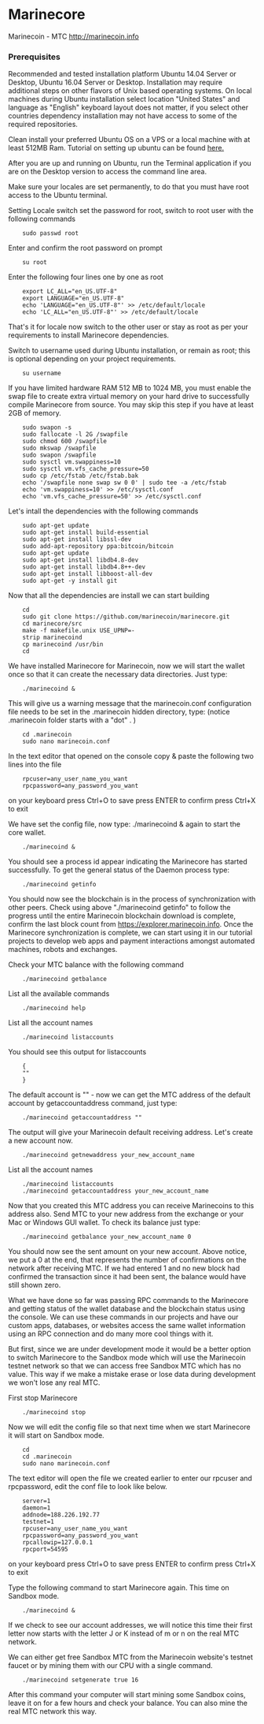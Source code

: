 # Marinecore

Marinecoin - MTC
http://marinecoin.info

### Prerequisites

Recommended and tested installation platform Ubuntu 14.04 Server or Desktop, Ubuntu 16.04 Server or Desktop. Installation may require additional steps on other flavors of Unix based operating systems.  On local machines during Ubuntu installation select location "United States"  and language as "English" keyboard layout does not matter, if you select other countries dependency installation may not have access to some of the required repositories.

Clean install your preferred Ubuntu OS on a VPS or a local machine with at least 512MB Ram.
Tutorial on setting up ubuntu can be found [here.](https://www.wikihow.com/Install-Ubuntu-Linux)

After you are up and running on Ubuntu, run the Terminal application if you are on the Desktop version to access the command line area.

Make sure your locales are set permanently, to do that you must have root access to the Ubuntu terminal.

Setting Locale switch set the password for root, switch to root user with the following commands

		sudo passwd root
		
Enter and confirm the root password on prompt

		su root

Enter the following four lines one by one as root

		export LC_ALL="en_US.UTF-8"
		export LANGUAGE="en_US.UTF-8"
		echo 'LANGUAGE="en_US.UTF-8"' >> /etc/default/locale
		echo 'LC_ALL="en_US.UTF-8"' >> /etc/default/locale

That's it for locale now switch to the other user or stay as root as per your requirements to install Marinecore dependencies.

Switch to username used during Ubuntu installation, or remain as root; this is optional depending on your project requirements.

		su username

If you have limited hardware RAM 512 MB to 1024 MB, you must enable the swap file to create extra virtual memory on your hard drive to successfully compile Marinecore from source. You may skip this step if you have at least 2GB of memory.

		sudo swapon -s
		sudo fallocate -l 2G /swapfile
		sudo chmod 600 /swapfile
		sudo mkswap /swapfile
		sudo swapon /swapfile
		sudo sysctl vm.swappiness=10
		sudo sysctl vm.vfs_cache_pressure=50
		sudo cp /etc/fstab /etc/fstab.bak
		echo '/swapfile none swap sw 0 0' | sudo tee -a /etc/fstab
		echo 'vm.swappiness=10' >> /etc/sysctl.conf
		echo 'vm.vfs_cache_pressure=50' >> /etc/sysctl.conf

Let's intall the dependencies with the following commands

		sudo apt-get update
		sudo apt-get install build-essential
		sudo apt-get install libssl-dev
		sudo add-apt-repository ppa:bitcoin/bitcoin
		sudo apt-get update
		sudo apt-get install libdb4.8-dev
		sudo apt-get install libdb4.8++-dev
 		sudo apt-get install libboost-all-dev
		sudo apt-get -y install git

Now that all the dependencies are install we can start building

		cd
		sudo git clone https://github.com/marinecoin/marinecore.git
		cd marinecore/src
		make -f makefile.unix USE_UPNP=-
		strip marinecoind
		cp marinecoind /usr/bin
		cd

We have installed Marinecore for Marinecoin, now we will start the wallet once so that it can create the necessary data directories. Just type:

		./marinecoind &

This will give us a warning message that the marinecoin.conf configuration file needs to be set in the .marinecoin hidden directory, type: (notice .marinecoin folder starts with a "dot" . )

		cd .marinecoin
		sudo nano marinecoin.conf

In the text editor that opened on the console copy & paste the following two lines into the file

		rpcuser=any_user_name_you_want
		rpcpassword=any_password_you_want

on your keyboard
press Ctrl+O to save
press ENTER to confirm
press Ctrl+X to exit

We have set the config file, now type: ./marinecoind & again to start the core wallet.

		./marinecoind &

You should see a process id appear indicating the Marinecore has started successfully. To get the general status of the Daemon process type:

		./marinecoind getinfo

You should now see the blockchain is in the process of synchronization with other peers. Check using above "./marinecoind getinfo" to follow the progress until the entire Marinecoin blockchain download is complete, confirm the last block count from https://explorer.marinecoin.info. Once the Marinecore synchronization is complete, we can start using it in our tutorial projects to develop web apps and payment interactions amongst automated machines, robots and exchanges.

Check your MTC balance with the following command

		./marinecoind getbalance
		
List all the available commands

		./marinecoind help
		
List all the account names

		./marinecoind listaccounts
		
You should see this output for listaccounts

		{
		""
		}
The default account is "" - now we can get the MTC address of the default account by getaccountaddress command, just type:

        ./marinecoind getaccountaddress ""
        
The output will give your Marinecoin default receiving address. Let's create a new account now.

        ./marinecoind getnewaddress your_new_account_name
        
List all the account names

        ./marinecoind listaccounts
        ./marinecoind getaccountaddress your_new_account_name

Now that you created this MTC address you can receive Marinecoins to this address also. Send MTC to your new address from the exchange or your Mac or Windows GUI wallet. To check its balance just type:

        ./marinecoind getbalance your_new_account_name 0
        
You should now see the sent amount on your new account. Above notice, we put a 0 at the end, that represents the number of confirmations on the network after receiving MTC. If we had entered 1 and no new block had confirmed the transaction since it had been sent, the balance would have still shown zero.

What we have done so far was passing RPC commands to the Marinecore and getting status of the wallet database and the blockchain status using the console. We can use these commands in our projects and have our custom apps, databases, or websites access the same wallet information using an RPC connection and do many more cool things with it.

But first, since we are under development mode it would be a better option to switch Marinecore to the Sandbox mode which will use the Marinecoin testnet network so that we can access free Sandbox MTC which has no value. This way if we make a mistake erase or lose data during development we won't lose any real MTC.

First stop Marinecore

		./marinecoind stop
		
Now we will edit the config file so that next time when we start Marinecore it will start on Sandbox mode.

		cd
		cd .marinecoin
		sudo nano marinecoin.conf
		
The text editor will open the file we created earlier to enter our rpcuser and rpcpassword, edit the conf file to look like below.
		
		server=1
		daemon=1
		addnode=188.226.192.77
		testnet=1
		rpcuser=any_user_name_you_want
		rpcpassword=any_password_you_want
		rpcallowip=127.0.0.1
		rpcport=54595
		
on your keyboard
press Ctrl+O to save
press ENTER to confirm
press Ctrl+X to exit

Type the following command to start Marinecore again. This time on Sandbox mode.

		./marinecoind &
		
If we check to see our account addresses, we will notice this time their first letter now starts with the letter J or K instead of m or n on the real MTC network.

We can either get free Sandbox MTC from the Marinecoin website's testnet faucet or by mining them with our CPU with a single command.

		./marinecoind setgenerate true 16
		
After this command your computer will start mining some Sandbox coins, leave it on for a few hours and check your balance. You can also mine the real MTC network this way.

		

		

